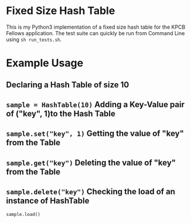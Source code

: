 # Fixed Size Hash Table
This is my Python3 implementation of a fixed size hash table for the KPCB Fellows application. The test suite can quickly be run from Command Line using `sh run_tests.sh`.
# Example Usage
Declaring a Hash Table of size 10
-----------------------------------
`sample = HashTable(10)`
Adding a Key-Value pair of ("key", 1)to the Hash Table
-----------------------------------
`sample.set("key", 1)`
Getting the value of "key" from the Table
-----------------------------------
`sample.get("key")`
Deleting the value of "key" from the Table
-----------------------------------
`sample.delete("key")`
Checking the load of an instance of HashTable
---------------------------------------------
`sample.load()`
